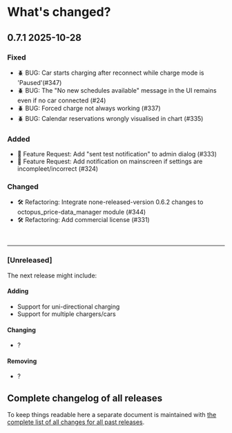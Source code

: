 # What's changed?

## 0.7.1 2025-10-28

### Fixed

- 🪲 BUG: Car starts charging after reconnect while charge mode is 'Paused'(#347)
- 🪲 BUG: The "No new schedules available" message in the UI remains even if no car connected (#24)
- 🪲 BUG: Forced charge not always working (#337)
- 🪲 BUG: Calendar reservations wrongly visualised in chart (#335)

### Added

- 🚀 Feature Request: Add "sent test notification" to admin dialog (#333)
- 🚀 Feature Request: Add notification on mainscreen if settings are incompleet/incorrect (#324)

### Changed

- 🛠️ Refactoring: Integrate none-released-version 0.6.2 changes to octopus_price-data_manager module (#344)
- 🛠️ Refactoring: Add commercial license (#331)

&nbsp;

---

### [Unreleased]

The next release might include:

#### Adding

- Support for uni-directional charging
- Support for multiple chargers/cars

#### Changing

- ?

#### Removing

- ?

## Complete changelog of all releases

To keep things readable here a separate document is maintained
with [the complete list of all changes for all past releases](changelog_of_all_releases.md).

&nbsp;
